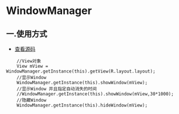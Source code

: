 # WindowManager

## 一.使用方式

- [查看源码](https://github.com/LiuGuiLinAndroid/Android/blob/master/%E5%B0%81%E8%A3%85/WindowManager/WindowManager.java)

```
	//View对象
	View mView = WindowManager.getInstance(this).getView(R.layout.layout);
	//显示Window
	WindowManager.getInstance(this).showWindow(mView);
	//显示Window 并且指定自动消失的时间
	//WindowManager.getInstance(this).showWindow(mView,30*1000);
	//隐藏Window
	WindowManager.getInstance(this).hideWindow(mView);
```

